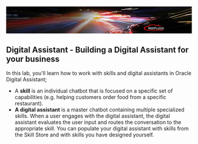 ![](images/0-ctd-banner.png)
## Digital Assistant - Building a Digital Assistant for your business ##

In this lab, you'll learn how to work with skills and digital assistants in Oracle Digital Assistant;
-	A **skill** is an individual chatbot that is focused on a specific set of capabilities (e.g. helping customers order food from a specific restaurant).
- **A digital assistant** is a master chatbot containing multiple specialized skills. When a user engages with the digital assistant, the digital assistant evaluates the user input and routes the conversation to the appropriate skill. You can populate your digital assistant with skills from the Skill Store and with skills you have designed yourself.

